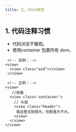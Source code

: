 ```yaml
---
title: 三、html规范
---
```


## 1. 代码注释习惯
- 代码浏览不雅观。
- 使用container 包裹所有 dom。
```JS{1}
 <!-- 反例：-->
<view>
  <view class="asd"></view>
 </view>
```
```JS{1}
 <!-- 正例：-->
<view>
   //容器
  <view class='container'>
    // 头部
    <view class="header">
     我这里太阳很大，你那里大不大。
    <view>
  </view>
</view>

```
